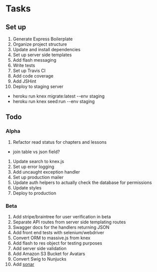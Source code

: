 # Tasks

## Set up

1. Generate Express Boilerplate
1. Organize project structure
1. Update and install dependencies
1. Set up server side templates
1. Add flash messaging
1. Write tests
1. Set up Travis CI
1. Add code coverage
1. Add JSHint
1. Deploy to staging server
  - heroku run knex migrate:latest --env staging
  - heroku run knex seed:run --env staging

## Todo

### Alpha

1. Refactor read status for chapters and lessons
  - join table vs json field?
1. Update search to knex.js
1. Set up error logging
1. Add uncaught exception handler
1. Set up production mailer
1. Update auth helpers to actually check the database for permissions
1. Update styles
1. Deploy to production

### Beta

1. Add stripe/braintree for user verification in beta
1. Separate API routes from server side templating routes
1. Swagger docs for the handlers returning JSON
1. Add front end tests with selenium/webdriver
1. Convert ORM to massive.js from knex
1. Add flash to res object for testing purposes
1. Add server side validation
1. Add Amazon S3 Bucket for Avatars
1. Convert Swig to Nunjucks
1. Add [sonar](http://xseignard.github.io/2013/04/25/quality-analysis-on-node.js-projects-with-mocha-istanbul-and-sonar/)

